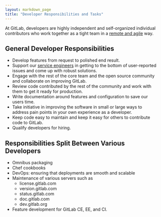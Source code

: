 ```yaml
---
layout: markdown_page
title: "Developer Responsibilities and Tasks"
---
```


At GitLab, developers are highly independent and self-organized individual 
contributors who work together as a tight team in a [remote and agile](https://about.gitlab.com/2015/09/14/remote-agile-at-gitlab/) way.


## General Developer Responsibilities

* Develop features from request to polished end result.
* Support our [service engineers](https://about.gitlab/com/jobs/service-engineer) in getting to the bottom of user-reported issues and come up with robust solutions.
* Engage with the rest of the core team and the open source community and collaborate on improving GitLab.
* Review code contributed by the rest of the community and work with them to get it ready for production.
* Write documentation around features and configuration to save our users time.
* Take initiative in improving the software in small or large ways to address pain points in your own experience as a developer.
* Keep code easy to maintain and keep it easy for others to contribute code to GitLab.
* Qualify developers for hiring.

## Responsibilities Split Between Various Developers
* Omnibus packaging
* Chef cookbooks
* DevOps: ensuring that deployments are smooth and scalable
* Maintenance of various servers such as 
   * license.gitlab.com
   * version.gitlab.com
   * status.gitlab.com
   * doc.gitlab.com
   * dev.gitlab.org
* Feature development for GitLab CE, EE, and CI.